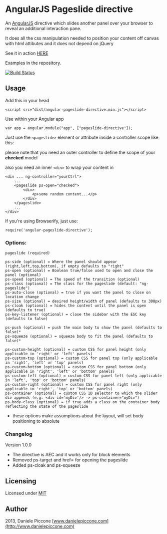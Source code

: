 # AngularJS Pageslide directive

An [AngularJS](http://angularjs.org/) directive which slides another panel over your browser to reveal an additional interaction pane.

It does all the css manipulation needed to position your content off canvas with html attibutes and it does not depend on jQuery

See it in action [HERE](http://dpiccone.github.io/ng-pageslide/examples/)

Examples in the repository.

[![Build Status](https://travis-ci.org/dpiccone/ng-pageslide.svg?branch=master)](https://travis-ci.org/dpiccone/ng-pageslide)

## Usage

Add this in your head

```
<script src="dist/angular-pageslide-directive.min.js"></script>
```

Use within your Angular app

```
var app = angular.module("app", ["pageslide-directive"]);
```

Just use the ```<pageslide>``` element or attribute inside a controller scope like this:

please note that you need an outer controller to define the scope of your **checked** model

also you need an inner ```<div>``` to wrap your content in

```
<div ... ng-controller="yourCtrl">
    ...
    <pageslide ps-open="checked">
        <div>
            <p>some random content...</p>
        </div>
    </pageslide>
    ...
</div>

```

If you're using Browserify, just use:

``` require('angular-pageslide-directive'); ```

### Options:

```
pageslide (required)

ps-side (optional) = Where the panel should appear (right,left,top,bottom), if empty defaults to "right"
ps-open (optional) = Boolean true/false used to open and close the panel (optional)
ps-speed (optional) = The speed of the transition (optional)
ps-class (optional) = The class for the pageslide (default: "ng-pageslide")
ps-auto-close (optional) = true if you want the panel to close on location change
ps-size (optional) = desired height/width of panel (defaults to 300px)
ps-cloak (optional) = hides the content until the panel is open (defaults to true)
ps-key-listener (optional) = close the sidebar with the ESC key (defaults to false)

ps-push (optional) = push the main body to show the panel (defaults to false)*
ps-squeeze (optional) = squeeze body to fit the panel (defaults to false)*

ps-custom-height (optional) = custom CSS for panel height (only applicable in 'right' or 'left' panels)
ps-custom-top (optional) = custom CSS for panel top (only applicable in 'right', 'left' or 'top' panels)
ps-custom-bottom (optional) = custom CSS for panel bottom (only applicable in 'right', 'left' or 'bottom' panels)
ps-custom-left (optional) = custom CSS for panel left (only applicable in 'left', 'top' or 'bottom' panels)
ps-custom-right (optional) = custom CSS for panel right (only applicable in 'right', 'top' or 'bottom' panels)
ps-container (optional) = custom CSS ID selector to which the slider div appends (e.g: <div id='myDiv'/> -> ps-container="myDiv")
ps-body-class (optional) = if true adds a class on the container body reflecting the state of the pageslide
```

* these options make assumptions about the layout, will set body positioning to absolute

### Changelog

Version 1.0.0

- The directive is AEC and it works only for block elements
- Removed ps-target and href= for opening the pageslide
- Added ps-cloak and ps-squeeze

## Licensing

Licensed under [MIT](http://opensource.org/licenses/MIT)

## Author

2013, Daniele Piccone [www.danielepiccone.com](http://www.danielepiccone.com)
